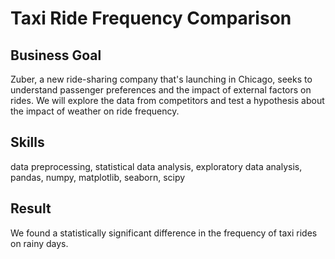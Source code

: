 # Taxi Ride Frequency Comparison

## Business Goal
Zuber, a new ride-sharing company that's launching in Chicago, seeks to understand passenger preferences and the impact of external factors on rides. We will explore the data from competitors and test a hypothesis about the impact of weather on ride frequency.

## Skills
data preprocessing, statistical data analysis, exploratory data analysis, pandas, numpy, matplotlib, seaborn, scipy

## Result
We found a statistically significant difference in the frequency of taxi rides on rainy days.
